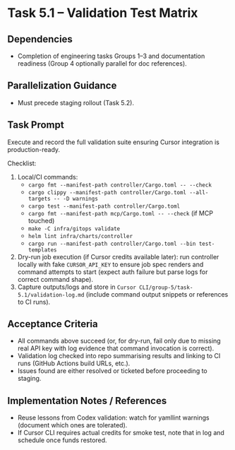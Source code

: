 # Task 5.1 – Validation Test Matrix

## Dependencies
- Completion of engineering tasks Groups 1–3 and documentation readiness (Group 4 optionally parallel for doc references).

## Parallelization Guidance
- Must precede staging rollout (Task 5.2).

## Task Prompt
Execute and record the full validation suite ensuring Cursor integration is production-ready.

Checklist:
1. Local/CI commands:
   - `cargo fmt --manifest-path controller/Cargo.toml -- --check`
   - `cargo clippy --manifest-path controller/Cargo.toml --all-targets -- -D warnings`
   - `cargo test --manifest-path controller/Cargo.toml`
   - `cargo fmt --manifest-path mcp/Cargo.toml -- --check` (if MCP touched)
   - `make -C infra/gitops validate`
   - `helm lint infra/charts/controller`
   - `cargo run --manifest-path controller/Cargo.toml --bin test-templates`
2. Dry-run job execution (if Cursor credits available later): run controller locally with fake `CURSOR_API_KEY` to ensure job spec renders and command attempts to start (expect auth failure but parse logs for correct command shape).
3. Capture outputs/logs and store in `Cursor CLI/group-5/task-5.1/validation-log.md` (include command output snippets or references to CI runs).

## Acceptance Criteria
- All commands above succeed (or, for dry-run, fail only due to missing real API key with log evidence that command invocation is correct).
- Validation log checked into repo summarising results and linking to CI runs (GitHub Actions build URLs, etc.).
- Issues found are either resolved or ticketed before proceeding to staging.

## Implementation Notes / References
- Reuse lessons from Codex validation: watch for yamllint warnings (document which ones are tolerated).
- If Cursor CLI requires actual credits for smoke test, note that in log and schedule once funds restored.

